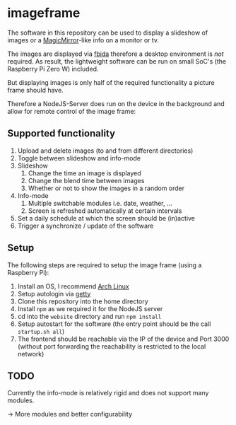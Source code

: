 # imageframe

The software in this repository can be used to display a slideshow of images or a [MagicMirror](https://github.com/MichMich/MagicMirror)-like info on a monitor or tv.

The images are displayed via [fbida](https://github.com/fcarlier/fbida) therefore a desktop environment is _not_ required.
As result, the lightweight software can be run on small SoC's (the Raspberry Pi Zero W) included.

But displaying images is only half of the required functionality a picture frame should have.

Therefore a NodeJS-Server does run on the device in the background and allow for remote control of the image frame:

## Supported functionality
1. Upload and delete images (to and from different directories)
2. Toggle between slideshow and info-mode
3. Slideshow
   1. Change the time an image is displayed
   2. Change the blend time between images
   3. Whether or not to show the images in a random order
4. Info-mode
   1. Multiple switchable modules i.e. date, weather, ...
   2. Screen is refreshed automatically at certain intervals
5. Set a daily schedule at which the screen should be (in)active
6. Trigger a synchronize / update of the software

## Setup
The following steps are required to setup the image frame (using a Raspberry Pi):
1. Install an OS, I recommend [Arch Linux](https://archlinuxarm.org/platforms/armv6/raspberry-pi)
2. Setup autologin via [getty](https://wiki.archlinux.org/title/Getty)
3. Clone this repository into the home directory
4. Install `npm` as we required it for the NodeJS server
5. cd into the `website` directory and run `npm install`
6. Setup autostart for the software (the entry point should be the call `startup.sh all`)
7. The frontend should be reachable via the IP of the device and Port 3000 (without port forwarding the reachability is restricted to the local network)

## TODO
Currently the info-mode is relatively rigid and does not support many modules.

   -> More modules and better configurability
